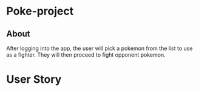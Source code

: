 # Poke-project

## About
After logging into the app, the user will pick a pokemon from the list to use as a fighter. They will then proceed to fight opponent pokemon.

# User Story
